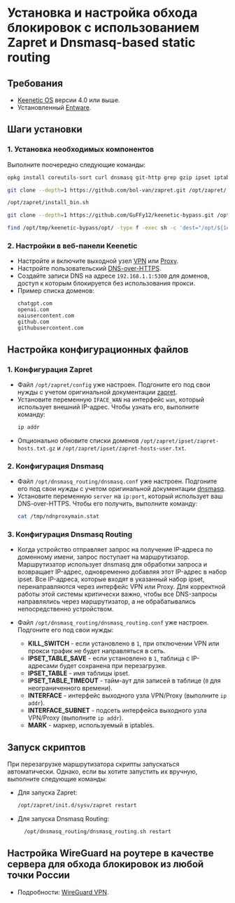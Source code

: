 # Установка и настройка обхода блокировок с использованием Zapret и Dnsmasq-based static routing

## Требования

- [Keenetic OS](https://help.keenetic.com/hc/ru/articles/115000990005) версии 4.0 или выше.
- Установленный [Entware](https://help.keenetic.com/hc/ru/articles/360021214160).

## Шаги установки

### 1. Установка необходимых компонентов

Выполните поочередно следующие команды:
```bash
opkg install coreutils-sort curl dnsmasq git-http grep gzip ipset iptables kmod_ndms xtables-addons_legacy
```
```bash
git clone --depth=1 https://github.com/bol-van/zapret.git /opt/zapret/
```
```bash
/opt/zapret/install_bin.sh
```
```bash
git clone --depth=1 https://github.com/GuFFy12/keenetic-bypass.git /opt/tmp/keenetic-bypass/
```
```bash
find /opt/tmp/keenetic-bypass/opt/ -type f -exec sh -c 'dest="/opt/${1#/opt/tmp/keenetic-bypass/opt/}"; if [ -e "$dest" ]; then echo "File $dest already exists"; else mkdir -p "$(dirname "$dest")" && cp "$1" "$dest"; fi' _ {} \;
```

### 2. Настройки в веб-панели Keenetic

- Настройте и включите выходной узел [VPN](https://help.keenetic.com/hc/ru/articles/115005342025) или [Proxy](https://help.keenetic.com/hc/ru/articles/7474374790300).
- Настройте пользовательский [DNS-over-HTTPS](https://help.keenetic.com/hc/ru/articles/360007687159).
- Создайте записи DNS на адресе `192.168.1.1:5300` для доменов, доступ к которым блокируется без использования прокси.
- Пример списка доменов:
  ```
  chatgpt.com
  openai.com
  oaiusercontent.com
  github.com
  githubusercontent.com
  ```

## Настройка конфигурационных файлов

### 1. Конфигурация Zapret

- Файл `/opt/zapret/config` уже настроен. Подгоните его под свои нужды с учетом оригинальной документации [zapret](https://github.com/bol-van/zapret).
- Установите переменную `IFACE_WAN` на интерфейс `wan`, который использует внешний IP-адрес. Чтобы узнать его, выполните команду:
  ```bash
  ip addr
  ```
- Опционально обновите списки доменов `/opt/zapret/ipset/zapret-hosts.txt.gz` и `/opt/zapret/ipset/zapret-hosts-user.txt`.

### 2. Конфигурация Dnsmasq

- Файл `/opt/dnsmasq_routing/dnsmasq.conf` уже настроен. Подгоните его под свои нужды с учетом оригинальной документации [dnsmasq](https://thekelleys.org.uk/dnsmasq/docs/dnsmasq-man.html).
- Установите переменную `server` на `ip:port`, который использует ваш DNS-over-HTTPS. Чтобы его получить, выполните команду:
  ```bash
  cat /tmp/ndnproxymain.stat
  ```

### 3. Конфигурация Dnsmasq Routing

- Когда устройство отправляет запрос на получение IP-адреса по доменному имени, запрос поступает на маршрутизатор.
Маршрутизатор использует dnsmasq для обработки запроса и возвращает IP-адрес, одновременно добавляя этот IP-адрес в набор ipset.
Все IP-адреса, которые входят в указанный набор ipset, перенаправляются через интерфейс VPN или Proxy.
Для корректной работы этой системы критически важно, чтобы все DNS-запросы направлялись через маршрутизатор, а не обрабатывались непосредственно устройством.

- Файл `/opt/dnsmasq_routing/dnsmasq_routing.conf` уже настроен. Подгоните его под свои нужды:
  - **KILL_SWITCH** - если установлено в `1`, при отключении VPN или прокси трафик не будет направляться в сеть.
  - **IPSET_TABLE_SAVE** - если установлено в `1`, таблица с IP-адресами будет сохранена при перезагрузке.
  - **IPSET_TABLE** - имя таблицы ipset.
  - **IPSET_TABLE_TIMEOUT** - тайм-аут для записей в таблице (`0` для неограниченного времени).
  - **INTERFACE** - интерфейс выходного узла VPN/Proxy (выполните `ip addr`).
  - **INTERFACE_SUBNET** - подсеть интерфейса выходного узла VPN/Proxy (выполните `ip addr`).
  - **MARK** - маркер, используемый в iptables.

## Запуск скриптов

При перезагрузке маршрутизатора скрипты запускаться автоматически. Однако, если вы хотите запустить их вручную, выполните следующие команды:
- Для запуска Zapret:
  ```bash
  /opt/zapret/init.d/sysv/zapret restart
  ```
- Для запуска Dnsmasq Routing:
  ```bash
    /opt/dnsmasq_routing/dnsmasq_routing.sh restart
  ```

## Настройка WireGuard на роутере в качестве сервера для обхода блокировок из любой точки России

 - Подробности: [WireGuard VPN](https://help.keenetic.com/hc/ru/articles/360010592379).